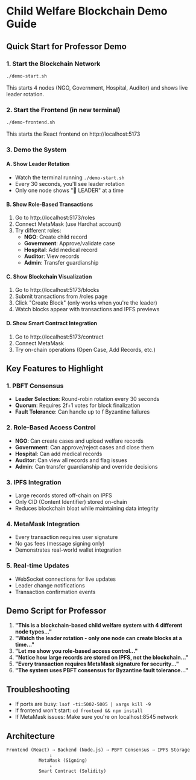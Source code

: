# Child Welfare Blockchain Demo Guide

## Quick Start for Professor Demo

### 1. Start the Blockchain Network
```bash
./demo-start.sh
```
This starts 4 nodes (NGO, Government, Hospital, Auditor) and shows live leader rotation.

### 2. Start the Frontend (in new terminal)
```bash
./demo-frontend.sh
```
This starts the React frontend on http://localhost:5173

### 3. Demo the System

#### A. Show Leader Rotation
- Watch the terminal running `./demo-start.sh`
- Every 30 seconds, you'll see leader rotation
- Only one node shows "👑 LEADER" at a time

#### B. Show Role-Based Transactions
1. Go to http://localhost:5173/roles
2. Connect MetaMask (use Hardhat account)
3. Try different roles:
   - **NGO**: Create child record
   - **Government**: Approve/validate case
   - **Hospital**: Add medical record
   - **Auditor**: View records
   - **Admin**: Transfer guardianship

#### C. Show Blockchain Visualization
1. Go to http://localhost:5173/blocks
2. Submit transactions from /roles page
3. Click "Create Block" (only works when you're the leader)
4. Watch blocks appear with transactions and IPFS previews

#### D. Show Smart Contract Integration
1. Go to http://localhost:5173/contract
2. Connect MetaMask
3. Try on-chain operations (Open Case, Add Records, etc.)

## Key Features to Highlight

### 1. PBFT Consensus
- **Leader Selection**: Round-robin rotation every 30 seconds
- **Quorum**: Requires 2f+1 votes for block finalization
- **Fault Tolerance**: Can handle up to f Byzantine failures

### 2. Role-Based Access Control
- **NGO**: Can create cases and upload welfare records
- **Government**: Can approve/reject cases and close them
- **Hospital**: Can add medical records
- **Auditor**: Can view all records and flag issues
- **Admin**: Can transfer guardianship and override decisions

### 3. IPFS Integration
- Large records stored off-chain on IPFS
- Only CID (Content Identifier) stored on-chain
- Reduces blockchain bloat while maintaining data integrity

### 4. MetaMask Integration
- Every transaction requires user signature
- No gas fees (message signing only)
- Demonstrates real-world wallet integration

### 5. Real-time Updates
- WebSocket connections for live updates
- Leader change notifications
- Transaction confirmation events

## Demo Script for Professor

1. **"This is a blockchain-based child welfare system with 4 different node types..."**
2. **"Watch the leader rotation - only one node can create blocks at a time..."**
3. **"Let me show you role-based access control..."**
4. **"Notice how large records are stored on IPFS, not the blockchain..."**
5. **"Every transaction requires MetaMask signature for security..."**
6. **"The system uses PBFT consensus for Byzantine fault tolerance..."**

## Troubleshooting

- If ports are busy: `lsof -ti:5002-5005 | xargs kill -9`
- If frontend won't start: `cd frontend && npm install`
- If MetaMask issues: Make sure you're on localhost:8545 network

## Architecture

```
Frontend (React) → Backend (Node.js) → PBFT Consensus → IPFS Storage
                ↓
            MetaMask (Signing)
                ↓
            Smart Contract (Solidity)
```
